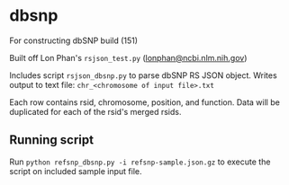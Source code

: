# dbsnp
For constructing dbSNP build (151)

Built off Lon Phan's `rsjson_test.py` (lonphan@ncbi.nlm.nih.gov)

Includes script `rsjson_dbsnp.py` to parse dbSNP RS JSON object. 
Writes output to text file: `chr_<chromosome of input file>.txt`
  
Each row contains rsid, chromosome, position, and function. Data will be duplicated for each of the rsid's merged rsids. 

## Running script

Run `python refsnp_dbsnp.py -i refsnp-sample.json.gz` to execute the script on included sample input file.